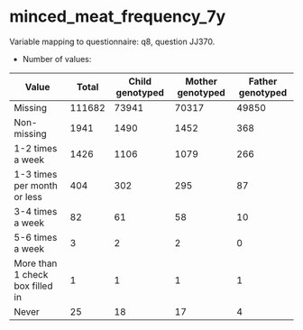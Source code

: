 # minced_meat_frequency_7y
Variable mapping to questionnaire: q8, question JJ370.
- Number of values:

| Value | Total | Child genotyped | Mother genotyped | Father genotyped |
| ----- | ----- | --------------- | ---------------- | ---------------- |
| Missing | 111682 | 73941 | 70317 | 49850 |
| Non-missing | 1941 | 1490 | 1452 | 368 |
| 1-2 times a week | 1426 | 1106 | 1079 |266 |
| 1-3 times per month or less | 404 | 302 | 295 |87 |
| 3-4 times a week | 82 | 61 | 58 |10 |
| 5-6 times a week | 3 | 2 | 2 |0 |
| More than 1 check box filled in | 1 | 1 | 1 |1 |
| Never | 25 | 18 | 17 |4 |



